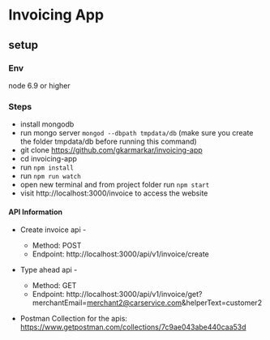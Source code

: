 # Invoicing App

## setup

### Env
node 6.9 or higher

### Steps

* install mongodb
* run mongo server `mongod --dbpath tmpdata/db` (make sure you create the folder tmpdata/db before running this command)
* git clone https://github.com/gkarmarkar/invoicing-app
* cd invoicing-app
* run `npm install`
* run `npm run watch`
* open new terminal and from project folder run `npm start`
* visit http://localhost:3000/invoice to access the website

#### API Information
* Create invoice api -
	* Method: POST
	* Endpoint: http://localhost:3000/api/v1/invoice/create

* Type ahead api -
	* Method: GET
	* Endpoint: 
	http://localhost:3000/api/v1/invoice/get?merchantEmail=merchant2@carservice.com&helperText=customer2	
	
* Postman Collection for the apis:
https://www.getpostman.com/collections/7c9ae043abe440caa53d